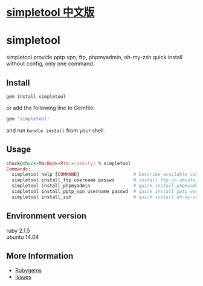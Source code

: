 # [simpletool 中文版](README.zh-CN.md)

# simpletool

simpletool provide pptp vpn, ftp, phpmyadmin, oh-my-zsh quick install without config, only one command.

Install
--------

```shell
gem install simpletool
```
or add the following line to Gemfile:

```ruby
gem 'simpletool'
```
and run `bundle install` from your shell.

Usage
--------
```ruby
chuck@chuck-MacBook-Pro:~/seaify/ % simpletool
Commands:
  simpletool help [COMMAND]                    # Describe available commands or one specific command
  simpletool install_ftp username passwd       # install ftp on ubuntu, need provide username & passwd
  simpletool install_phpmyadmin                # quick install phpmyadmin on ubuntu
  simpletool install_pptp_vpn username passwd  # quick install pptp vpn on ubuntu, need provide username & password, remember to reboot machine to check!!!
  simpletool install_zsh                       # quick install oh-my-zsh with plugins configed on ubuntu
```

Environment version
-----------------------

ruby 2.1.5  
ubuntu 14.04

More Information
----------------

* [Rubygems](https://rubygems.org/gems/simpletool)
* [Issues](https://github.com/seaify//issues)